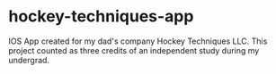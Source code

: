 # hockey-techniques-app
IOS App created for my dad's company Hockey Techniques LLC.  This project counted as three credits of an independent study during my undergrad.
